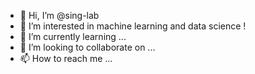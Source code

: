 - 👋 Hi, I’m @sing-lab
- 👀 I’m interested in machine learning and data science !
- 🌱 I’m currently learning ...
- 💞️ I’m looking to collaborate on ...
- 📫 How to reach me ...

<!---
sing-lab/sing-lab is a ✨ special ✨ repository because its `README.md` (this file) appears on your GitHub profile.
You can click the Preview link to take a look at your changes.
--->
